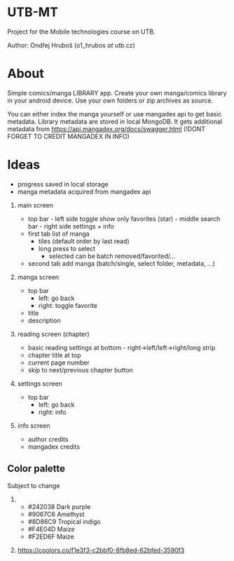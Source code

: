 # UTB-MT
Project for the Mobile technologies course on UTB.

Author: Ondřej Hruboš (o1\_hrubos *at* utb.cz)

# About
Simple comics/manga LIBRARY app. Create your own manga/comics library in your android device. Use your own folders or zip archives as source.

You can either index the manga yourself or use mangadex api to get basic metadata. Library metadata are stored in local MongoDB.
It gets additional metadata from https://api.mangadex.org/docs/swagger.html
(!DONT FORGET TO CREDIT MANGADEX IN INFO)

# Ideas

- progress saved in local storage
- manga metadata acquired from mangadex api

1. main screen
    - top bar
            - left side toggle show only favorites (star)
            - middle search bar
            - right side settings + info
    - first tab list of manga
        - tiles (default order by last read)
        - long press to select
            - selected can be batch removed/favorited/...
    - second tab add manga (batch/single, select folder, metadata, ...)

2. manga screen
    - top bar
        - left: go back
        - right: toggle favorite
    - title
    - description

3. reading screen (chapter)
    - basic reading settings at bottom - right->left/left->right/long strip
    - chapter title at top
    - current page number
    - skip to next/previous chapter button

4. settings screen
    - top bar
        - left: go back
        - right: info

5. info screen
    - author credits
    - mangadex credits

## Color palette
Subject to change

1.
    - #242038 Dark purple
    - #9067C6 Amethyst
    - #8D86C9 Tropical indigo
    - #F4E04D Maize
    - #F2ED6F Maize

2. https://coolors.co/f1e3f3-c2bbf0-8fb8ed-62bfed-3590f3


